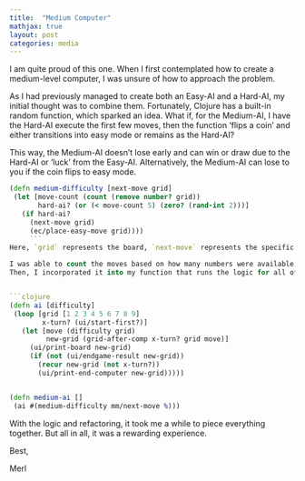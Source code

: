 ```yaml
---
title:  "Medium Computer"
mathjax: true
layout: post
categories: media
---
```


I am quite proud of this one. When I first contemplated how to create a medium-level computer, I was unsure of how to approach the problem.

As I had previously managed to create both an Easy-AI and a Hard-AI, my initial thought was to combine them.
Fortunately, Clojure has a built-in random function, which sparked an idea. What if, for the Medium-AI, I have the Hard-AI execute the first few moves, then the function ‘flips a coin’ and either transitions into easy mode or remains as the Hard-AI?

This way, the Medium-AI doesn’t lose early and can win or draw due to the Hard-AI or ‘luck’ from the Easy-AI. Alternatively, the Medium-AI can lose to you if the coin flips to easy mode.

```clojure
(defn medium-difficulty [next-move grid]
 (let [move-count (count (remove number? grid))
       hard-ai? (or (< move-count 5) (zero? (rand-int 2)))]
   (if hard-ai?
     (next-move grid)
     (ec/place-easy-move grid))))
     ```
Here, `grid` represents the board, `next-move` represents the specific Hard-AI to use, and `place-easy-move` does exactly what it sounds like. The grid might look something like [“X” “O” “X” 4 5 6 7 8 9].

I was able to count the moves based on how many numbers were available in the `grid`. If there had been 5 moves, then the proverbial coin is flipped. This random generator provides either a 1 or a 0. If it’s a zero, then it is the Hard-AI; if not, it is the Easy-AI.
Then, I incorporated it into my function that runs the logic for all of the modes.


```clojure
(defn ai [difficulty]
 (loop [grid [1 2 3 4 5 6 7 8 9]
        x-turn? (ui/start-first?)]
   (let [move (difficulty grid)
         new-grid (grid-after-comp x-turn? grid move)]
     (ui/print-board new-grid)
     (if (not (ui/endgame-result new-grid))
       (recur new-grid (not x-turn?))
       (ui/print-end-computer new-grid)))))


(defn medium-ai []
 (ai #(medium-difficulty mm/next-move %)))
```
With the logic and refactoring, it took me a while to piece everything together. But all in all, it was a rewarding experience.

Best,

Merl

